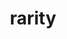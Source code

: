 ---
title: rarity
permalink: /rarity
type: Property
subclass-of: https://schema.org/Property
subclass-chain:
  - https://schema.org/Thing
class-comment: Rarity Level of the item.
rangeIncludes:
  - /RarityLevel
---